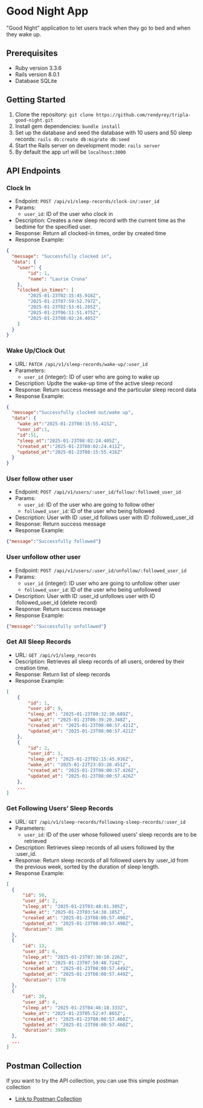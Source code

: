 # Good Night App

"Good Night" application to let users track when they go to bed and when they wake up.

## Prerequisites

- Ruby version 3.3.6
- Rails version 8.0.1
- Database SQLite

## Getting Started

1. Clone the repository: `git clone https://github.com/rendyrey/tripla-good-night.git`
2. Install gem dependencies: `bundle install`
3. Set up the database and seed the database with 10 users and 50 sleep records: `rails db:create db:migrate db:seed`
4. Start the Rails server on development mode: `rails server`
5. By default the app url will be `localhost:3000`

## API Endpoints

### Clock In

- Endpoint: `POST /api/v1/sleep-records/clock-in/:user_id`
- Params:
  - `user_id`: ID of the user who clock in
- Description: Creates a new sleep record with the current time as the bedtime for the specified user.
- Response: Return all clocked-in times, order by created time
- Response Example:
```json
{
  "message": "Successfully clocked in",
  "data": {
    "user": {
        "id": 1,
        "name": "Laurie Crona"
    },
    "clocked_in_times": [
        "2025-01-23T02:15:45.916Z",
        "2025-01-23T07:59:52.797Z",
        "2025-01-23T02:53:01.205Z",
        "2025-01-23T06:11:51.475Z",
        "2025-01-23T08:02:24.405Z"
    ]
  }
}
```

### Wake Up/Clock Out

- URL: `PATCH /api/v1/sleep-records/wake-up/:user_id`
- Parameters:
  - `user_id` (integer): ID of user who are going to wake up
- Description: Updte the wake-up time of the active sleep record
- Response: Return success message and the particular sleep record data
- Response Example:
```json
{
  "message":"Successfully clocked out/wake up",
  "data": {
    "wake_at":"2025-01-23T08:15:55.415Z",
    "user_id":1,
    "id":51,
    "sleep_at":"2025-01-23T08:02:24.405Z",
    "created_at":"2025-01-23T08:02:24.411Z",
    "updated_at":"2025-01-23T08:15:55.416Z"
  }
}
```

### User follow other user

- Endpoint: `POST /api/v1/users/:user_id/follow/:followed_user_id`
- Params:
  - `user_id`: ID of the user who are going to follow other
  - `followed_user_id`: ID of the user who being followed
- Description: User with ID :user_id follows user with ID :followed_user_id
- Response: Return success message
- Response Example:
```json
{"message":"Successfully followed"}
```

### User unfollow other user
- Endpoint: `POST /api/v1/users/:user_id/unfollow/:followed_user_id`
- Params:
  - `user_id` (integer): ID user who are going to unfollow other user
  - `followed_user_id`: ID of the user who being unfollowed
- Description: User with ID :user_id unfollows user with ID :followed_user_id (delete record)
- Response: Return success message
- Response Example:
```json
{"message":"Successfully unfollowed"}
```

### Get All Sleep Records

- URL: `GET /api/v1/sleep_records`
- Description: Retrieves all sleep records of all users, ordered by their creation time.
- Response: Return list of sleep records
- Response Example:
```json
[
    {
        "id": 1,
        "user_id": 9,
        "sleep_at": "2025-01-23T00:32:30.689Z",
        "wake_at": "2025-01-23T06:39:20.348Z",
        "created_at": "2025-01-23T08:00:57.421Z",
        "updated_at": "2025-01-23T08:00:57.421Z"
    },
    {
        "id": 2,
        "user_id": 1,
        "sleep_at": "2025-01-23T02:15:45.916Z",
        "wake_at": "2025-01-22T23:03:28.451Z",
        "created_at": "2025-01-23T08:00:57.426Z",
        "updated_at": "2025-01-23T08:00:57.426Z"
    },
    ...
]
```

### Get Following Users' Sleep Records

- URL: `GET /api/v1/sleep-records/following-sleep-records/:user_id`
- Parameters:
  - `user_id`: ID of the user whose followed users' sleep records are to be retrieved
- Description: Retrieves sleep records of all users followed by the :user_id.
- Response: Return sleep records of all followed users by :user_id from the previous week, sorted by the duration of sleep length.
- Response Example:
```json
[
  {
      "id": 50,
      "user_id": 2,
      "sleep_at": "2025-01-23T03:48:01.305Z",
      "wake_at": "2025-01-23T03:54:38.185Z",
      "created_at": "2025-01-23T08:00:57.498Z",
      "updated_at": "2025-01-23T08:00:57.498Z",
      "duration": 396
  },
  {
      "id": 13,
      "user_id": 6,
      "sleep_at": "2025-01-23T07:30:10.226Z",
      "wake_at": "2025-01-23T07:59:48.724Z",
      "created_at": "2025-01-23T08:00:57.449Z",
      "updated_at": "2025-01-23T08:00:57.449Z",
      "duration": 1778
  },
  {
      "id": 20,
      "user_id": 4,
      "sleep_at": "2025-01-23T04:46:18.333Z",
      "wake_at": "2025-01-23T05:52:47.865Z",
      "created_at": "2025-01-23T08:00:57.460Z",
      "updated_at": "2025-01-23T08:00:57.460Z",
      "duration": 3989
  },
  ...
]
```
## Postman Collection
If you want to try the API collection, you can use this simple postman collection
- [Link to Postman Collection](https://drive.google.com/file/d/11ybfCC_lCAjXkHvt3p_pdduWvkeuVjwH/view?usp=sharing)
